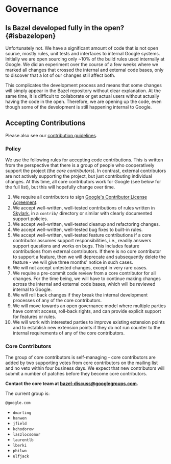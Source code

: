 # Governance

## Is Bazel developed fully in the open? {#isbazelopen}
Unfortunately not. We have a significant amount of code that is not open source, mostly rules,
unit tests and interfaces to internal Google systems. Initially we are open sourcing only ~10% of
the build rules used internally at Google. We did an experiment over the course of a few weeks
where we marked all changes that crossed the internal and external code bases, only to discover
that a lot of our changes still affect both.

This complicates the development process and means that some changes will simply appear in the Bazel
repository without clear explanation. At the same time, it is difficult to collaborate or get actual
users without actually having the code in the open. Therefore, we are opening up the code, even
though some of the development is still happening internal to Google.

## Accepting Contributions

Please also see our [contribution guidelines](contributing.md).

### Policy
We use the following rules for accepting code contributions. This is written from the perspective
that there is a group of people who cooperatively support the project (the *core contributors*). In
contrast, external contributors are not actively supporting the project, but just contributing
individual changes. At this time, all core contributors work for Google (see below for the full
list), but this will hopefully change over time.

1. We require all contributors to sign [Google's Contributor License
   Agreement](https://cla.developers.google.com/).
2. We accept well-written, well-tested contributions of rules written in
   [Skylark](docs/skylark/concepts.md), in a `contrib/` directory or similar with clearly documented
   support policies.
3. We accept well-written, well-tested cleanup and refactoring changes.
4. We accept well-written, well-tested bug fixes to built-in rules.
5. We accept well-written, well-tested feature contributions if a core contributor assumes support
   responsibilities, i.e., readily answers support questions and works on bugs. This includes
   feature contributions from external contributors. If there is no core contributor to support a
   feature, then we will deprecate and subsequently delete the feature - we will give three months'
   notice in such cases.
6. We will not accept untested changes, except in very rare cases.
7. We require a pre-commit code review from a core contributor for all changes. For the time being,
   we will have to continue making changes across the internal and external code bases, which will
   be reviewed internal to Google.
8. We will roll back changes if they break the internal development processes of any of the core
   contributors.
9. We will move towards an open governance model where multiple parties have commit access,
   roll-back rights, and can provide explicit support for features or rules.
10. We will work with interested parties to improve existing extension points and to establish new
    extension points if they do not run counter to the internal requirements of any of the core
    contributors.

### Core Contributors
The group of core contributors is self-managing - core contributors are added by two supporting
votes from core contributors on the mailing list and no veto within four business days. We expect
that new contributors will submit a number of patches before they become core contributors.

__Contact the core team at bazel-discuss@googlegroups.com.__

The current group is:

`@google.com`

 - `dmarting`
 - `hanwen`
 - `jfield`
 - `kchodorow`
 - `laszlocsomor`
 - `laurentlb`
 - `lberki`
 - `philwo`
 - `ulfjack`

